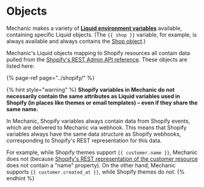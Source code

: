 # Objects

Mechanic makes a variety of [**Liquid environment variables**](../../../core/tasks/code/environment-variables.md) available, containing specific Liquid objects. \(The `{{ shop }}` variable, for example, is always available and always contains the [Shop object](../shopify/shop.md).\)

Mechanic's Liquid objects mapping to Shopify resources all contain data pulled from the [Shopify's REST Admin API reference](https://shopify.dev/docs/admin-api/rest/reference). These objects are listed here:

{% page-ref page="../shopify/" %}

{% hint style="warning" %}
**Shopify variables in Mechanic do not necessarily contain the same attributes as Liquid variables used in Shopify \(in places like themes or email templates\) – even if they share the same name.**

In Mechanic, Shopify variables always contain data from Shopify events, which are delivered to Mechanic via webhook. This means that Shopify variables always have the same data structure as Shopify webhooks, corresponding to Shopify's REST representation for this data.

For example, while Shopify themes support `{{ customer.name }}`, Mechanic does not \(because [Shopify's REST representation of the customer resource](https://shopify.dev/docs/admin-api/rest/reference/customers/customer) does not contain a "name" property\). On the other hand, Mechanic supports `{{ customer.created_at }}`, while Shopify themes do not.
{% endhint %}

